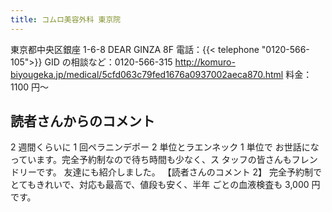 ```yaml
---
title: コムロ美容外科 東京院
---
```


東京都中央区銀座 1-6-8 DEAR GINZA 8F
電話：{{< telephone "0120-566-105">}}
GID の相談など：0120-566-315
<http://komuro-biyougeka.jp/medical/5cfd063c79fed1676a0937002aeca870.html>
料金：1100 円～
## 読者さんからのコメント
2 週間くらいに 1 回ペラニンデポー 2 単位とラエンネック 1 単位で お世話になっています。完全予約制なので待ち時間も少なく、ス タッフの皆さんもフレンドリーです。
友達にも紹介しました。
【読者さんのコメント 2】
完全予約制でとてもきれいで、対応も最高で、値段も安く、半年 ごとの血液検査も 3,000 円です。
